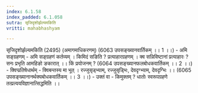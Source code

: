 ```yaml
---
index: 6.1.58
index_padded: 6.1.058
sutra: सृजिदृशोर्झल्यमकिति
vritti: mahabhashyam

---
```

 सृजिदृशोर्झल्यमकिति (2495) (अमागमाधिकरणम्) (6063 उपसङ्ख्यानवार्तिकम् ।। 1 ।।) - अमि सङ्ग्रहणम् - अमि सङ्ग्रहणं कर्तव्यम् । किमिदं सङिति ? प्रत्याहारग्रहणम् । क्व सन्निविष्टानां प्रत्याहारः ? सनः प्रभृति आमहिङो ङकारात् ।। किं प्रयोजनम् ? (6064 उपसङ्ख्यानफलबोधकवार्तिकम् ।। 2 ।।) - क्विप्प्रतिषेधार्थम् - क्विबन्तस्य मा भूत् । रज्जुसृड्भ्याम्, रज्जुसृडि्भः, देवदृग्भ्याम्, देवदृग्भिः ।। (6065 उपसङ्ख्यानानर्थक्यबोधकवार्तिकम् ।। 3 ।।) - उक्तं वा - किमुक्तम् ? धातोः स्वरूपग्रहणे तत्प्रत्ययविज्ञानात्सिद्धमिति ।। 